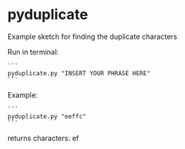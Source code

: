 # pyduplicate
Example sketch for finding the duplicate characters

Run in terminal:

    ```
    pyduplicate.py "INSERT YOUR PHRASE HERE"
    ```

Example:

    ```
    pyduplicate.py "eeffc"
    ```
returns characters: ef 
